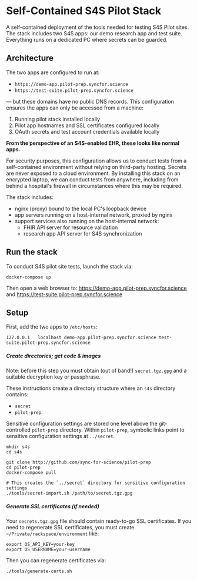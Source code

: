 # Self-Contained S4S Pilot Stack

A self-contained deployment of the tools needed for testing S4S Pilot sites.
The stack includes two S4S apps: our demo research app and test suite.
Everything runs on a dedicated PC where secrets can be guarded.

## Architecture

The two apps are configured to run at:
 * `https://demo-app.pilot-prep.syncfor.science`
 * `https://test-suite.pilot-prep.syncfor.science`

— but these domains have no public DNS records. This configuration ensures the
apps can only be accessed from a machine:

1. Running pilot stack installed locally
2. Pilot app hostnames and SSL certificates configured locally
3. OAuth secrets and test account credentials available locally

**From the perspective of an S4S-enabled EHR, these looks like normal apps.**

For security purposes, this configuration allows us to conduct tests from a
self-contained environment without relying on third-party hosting.  Secrets are
never exposed to a cloud environment. By installing this stack on an encrypted
laptop, we can conduct tests from anywhere, including from behind a hospital's
firewall in circumstances where this may be required.

The stack includes:

 * nginx (proxy) bound to the local PC's loopback device
 * app servers running on a host-internal network, proxied by nginx
 * support services also running on the host-internal network:
   * FHIR API server for resource validation
   * research app API server for S4S synchronization

## Run the stack

To conduct S4S pilot site tests, launch the stack via:

```shell
docker-compose up
```

Then open a web browser to: https://demo-app.pilot-prep.syncfor.science and
https://test-suite.pilot-prep.syncfor.science

## Setup

First, add the two apps to `/etc/hosts`:

    127.0.0.1   localhost demo-app.pilot-prep.syncfor.science test-suite.pilot-prep.syncfor.science

##### Create directories; get code & images

Note: before this step you must obtain (out of band!) `secret.tgz.gpg` and a
suitable decryption key or passphrase.

These instructions create a directory structure where an `s4s` directory
contains:

 * `secret`
 * `pilot-prep`.

Sensitive configuration settings are stored one level above the git-controlled
`pilot-prep` directory.  Within `pilot-prep`, symbolic links point to
sensitive configuration settings at `../secret`.


```shell
mkdir s4s
cd s4s

git clone http://github.com/sync-for-science/pilot-prep
cd pilot-prep
docker-compose pull

# This creates the `../secret` directory for sensitive configuration settings
./tools/secret-import.sh /path/to/secret.tgz.gpg
```

##### Generate SSL certificates (if needed)

Your `secrets.tgz.gpg` file should contain ready-to-go SSL certificates. If you
need to regenerate SSL certificates, you must create
`~/Private/rackspace/environment` like:

```
export OS_API_KEY=your-key
export OS_USERNAME=your-username
```

Then you can regenerate certificates via:


```shell
./tools/generate-certs.sh
```
